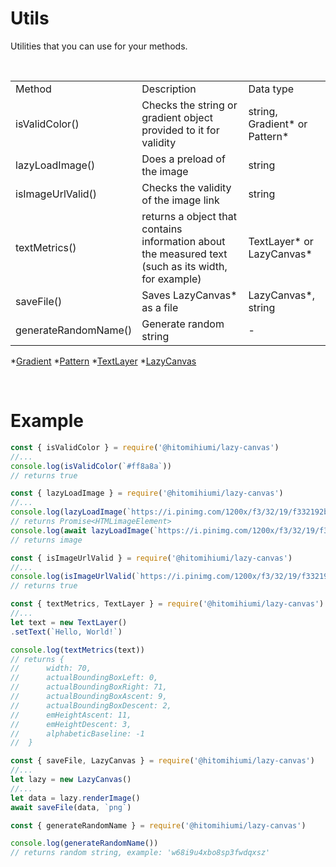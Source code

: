 # Utils

Utilities that you can use for your methods.

<br>

<table>
    <tr>
        <td>Method</td>
        <td>Description</td>
        <td>Data type</td>
    </tr>
    <tr>
        <td>isValidColor()</td>
        <td>Checks the string or gradient object provided to it for validity</td>
        <td>string, Gradient* or Pattern*</td>
    </tr>
    <tr>
        <td>lazyLoadImage()</td>
        <td>Does a preload of the image</td>
        <td>string</td>
    </tr>
    <tr>
        <td>isImageUrlValid()</td>
        <td>Checks the validity of the image link</td>
        <td>string</td>
    </tr>
    <tr>
        <td>textMetrics()</td>    
        <td>returns a object that contains information about the measured text (such as its width, for example)</td>    
        <td>TextLayer* or LazyCanvas*</td>     
    </tr>
    <tr>
        <td>saveFile()</td>    
        <td>Saves LazyCanvas* as a file</td>    
        <td>LazyCanvas*, string</td>     
    </tr>
    <tr>
        <td>generateRandomName()</td>    
        <td>Generate random string</td>    
        <td>-</td>     
    </tr>
</table>

*[Gradient](./gradient.md)
*[Pattern](./pattern.md)
*[TextLayer](./textlayer.md)
*[LazyCanvas](./lazycanvas.md)

<br>

# Example

```js
const { isValidColor } = require('@hitomihiumi/lazy-canvas')
//...
console.log(isValidColor(`#ff8a8a`)) 
// returns true
```

```js
const { lazyLoadImage } = require('@hitomihiumi/lazy-canvas')
//...
console.log(lazyLoadImage(`https://i.pinimg.com/1200x/f3/32/19/f332192b2090f437ca9f49c1002287b6.jpg`)) 
// returns Promise<HTMLimageElement>
console.log(await lazyLoadImage(`https://i.pinimg.com/1200x/f3/32/19/f332192b2090f437ca9f49c1002287b6.jpg`)) 
// returns image
```

```js
const { isImageUrlValid } = require('@hitomihiumi/lazy-canvas')
//...
console.log(isImageUrlValid(`https://i.pinimg.com/1200x/f3/32/19/f332192b2090f437ca9f49c1002287b6.jpg`)) 
// returns true
```

```js
const { textMetrics, TextLayer } = require('@hitomihiumi/lazy-canvas')
//...
let text = new TextLayer()
.setText(`Hello, World!`)

console.log(textMetrics(text))
// returns {
//      width: 70,
//      actualBoundingBoxLeft: 0,
//      actualBoundingBoxRight: 71,
//      actualBoundingBoxAscent: 9,
//      actualBoundingBoxDescent: 2,
//      emHeightAscent: 11,
//      emHeightDescent: 3,
//      alphabeticBaseline: -1
//  }
```

```js
const { saveFile, LazyCanvas } = require('@hitomihiumi/lazy-canvas')
//...
let lazy = new LazyCanvas()
//...
let data = lazy.renderImage()
await saveFile(data, `png`)
```

```js
const { generateRandomName } = require('@hitomihiumi/lazy-canvas')

console.log(generateRandomName())
// returns random string, example: 'w68i9u4xbo8sp3fwdqxsz' 
```